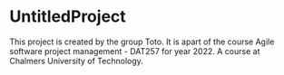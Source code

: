 # UntitledProject
This project is created by the group Toto. It is apart of the course Agile software project management - DAT257 for year 2022. A course at Chalmers University of Technology.

